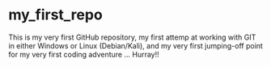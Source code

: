 # my_first_repo
This is my very first GitHub repository, my first attemp at working with GIT in either Windows or Linux (Debian/Kali), and my very first jumping-off point for my very first coding adventure ... Hurray!!
